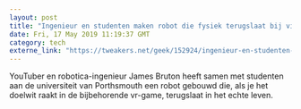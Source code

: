 ```yaml
---
layout: post
title: "Ingenieur en studenten maken robot die fysiek terugslaat bij virtualrealitygame"
date: Fri, 17 May 2019 11:19:37 GMT
category: tech
externe_link: "https://tweakers.net/geek/152924/ingenieur-en-studenten-maken-robot-die-fysiek-terugslaat-bij-virtualrealitygame.html"
---
```


YouTuber en robotica-ingenieur James Bruton heeft samen met studenten aan de universiteit van Porthsmouth een robot gebouwd die, als je het doelwit raakt in de bijbehorende vr-game, terugslaat in het echte leven.<img src="http://feeds.feedburner.com/~r/tweakers/mixed/~4/u6RisAHiIQw" height="1" width="1" alt=""/>

